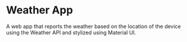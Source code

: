 # Weather App

A web app that reports the weather based on the location of the device using the Weather API and stylized using Material UI. 
